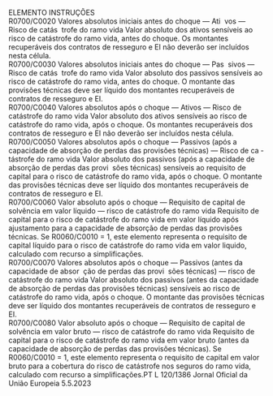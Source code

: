  
ELEMENTO  INSTRUÇÕES  
R0700/C0020  Valores absolutos iniciais 
antes do choque — Ati ­
vos — Risco de catás ­
trofe do ramo vida  Valor absoluto dos ativos sensíveis ao risco de catástrofe do ramo vida, antes do 
choque. 
Os montantes recuperáveis dos contratos de resseguro e EI não deverão ser 
incluídos nesta célula.  
R0700/C0030  Valores absolutos iniciais 
antes do choque — Pas ­
sivos — Risco de catás ­
trofe do ramo vida  Valor absoluto dos passivos sensíveis ao risco de catástrofe do ramo vida, antes do 
choque. 
O montante das provisões técnicas deve ser líquido dos montantes recuperáveis de 
contratos de resseguro e EI.  
R0700/C0040  Valores absolutos após o 
choque — Ativos — 
Risco de catástrofe do 
ramo vida  Valor absoluto dos ativos sensíveis ao risco de catástrofe do ramo vida, após o 
choque. 
Os montantes recuperáveis dos contratos de resseguro e EI não deverão ser 
incluídos nesta célula.  
R0700/C0050  Valores absolutos após o 
choque — Passivos (após 
a capacidade de absorção 
de perdas das provisões 
técnicas) — Risco de ca ­
tástrofe do ramo vida  Valor absoluto dos passivos (após a capacidade de absorção de perdas das provi ­
sões técnicas) sensíveis ao requisito de capital para o risco de catástrofe do ramo 
vida, após o choque. 
O montante das provisões técnicas deve ser líquido dos montantes recuperáveis de 
contratos de resseguro e EI.  
R0700/C0060  Valor absoluto após o 
choque — Requisito de 
capital de solvência em 
valor líquido — risco de 
catástrofe do ramo vida  Requisito de capital para o risco de catástrofe do ramo vida em valor líquido após 
ajustamento para a capacidade de absorção de perdas das provisões técnicas. 
Se R0060/C0010 = 1, este elemento representa o requisito de capital líquido para 
o risco de catástrofe do ramo vida em valor liquido, calculado com recurso a 
simplificações.  
R0700/C0070  Valores absolutos após o 
choque — Passivos (antes 
da capacidade de absor ­
ção de perdas das provi ­
sões técnicas) — risco de 
catástrofe do ramo vida  Valor absoluto dos passivos (antes da capacidade de absorção de perdas das 
provisões técnicas) sensíveis ao risco de catástrofe do ramo vida, após o choque. 
O montante das provisões técnicas deve ser líquido dos montantes recuperáveis de 
contratos de resseguro e EI.  
R0700/C0080  Valor absoluto após o 
choque — Requisito de 
capital de solvência em 
valor bruto — risco de 
catástrofe do ramo vida  Requisito de capital para o risco de catástrofe do ramo vida em valor bruto (antes 
da capacidade de absorção de perdas das provisões técnicas). 
Se R0060/C0010 = 1, este elemento representa o requisito de capital em valor 
bruto para a cobertura do risco de catástrofe nos seguros do ramo vida, calculado 
com recurso a simplificações.PT  L 120/1386 Jornal Oficial da União Europeia 5.5.2023